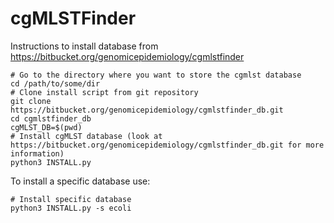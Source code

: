 # cgMLSTFinder

Instructions to install database from https://bitbucket.org/genomicepidemiology/cgmlstfinder


```
# Go to the directory where you want to store the cgmlst database
cd /path/to/some/dir
# Clone install script from git repository
git clone https://bitbucket.org/genomicepidemiology/cgmlstfinder_db.git
cd cgmlstfinder_db
cgMLST_DB=$(pwd)
# Install cgMLST database (look at https://bitbucket.org/genomicepidemiology/cgmlstfinder_db.git for more information)
python3 INSTALL.py
```

To install a specific database use:
```
# Install specific database
python3 INSTALL.py -s ecoli
```
